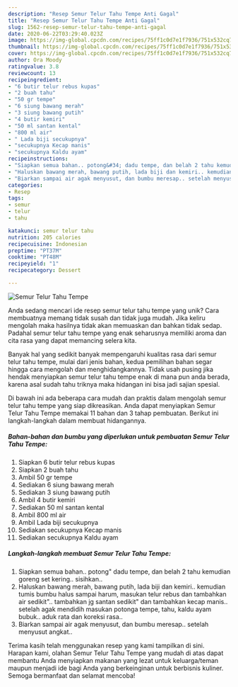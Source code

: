 ```yaml
---
description: "Resep Semur Telur Tahu Tempe Anti Gagal"
title: "Resep Semur Telur Tahu Tempe Anti Gagal"
slug: 1562-resep-semur-telur-tahu-tempe-anti-gagal
date: 2020-06-22T03:29:40.023Z
image: https://img-global.cpcdn.com/recipes/75ff1c0d7e1f7936/751x532cq70/semur-telur-tahu-tempe-foto-resep-utama.jpg
thumbnail: https://img-global.cpcdn.com/recipes/75ff1c0d7e1f7936/751x532cq70/semur-telur-tahu-tempe-foto-resep-utama.jpg
cover: https://img-global.cpcdn.com/recipes/75ff1c0d7e1f7936/751x532cq70/semur-telur-tahu-tempe-foto-resep-utama.jpg
author: Ora Moody
ratingvalue: 3.8
reviewcount: 13
recipeingredient:
- "6 butir telur rebus kupas"
- "2 buah tahu"
- "50 gr tempe"
- "6 siung bawang merah"
- "3 siung bawang putih"
- "4 butir kemiri"
- "50 ml santan kental"
- "800 ml air"
- " Lada biji secukupnya"
- "secukupnya Kecap manis"
- "secukupnya Kaldu ayam"
recipeinstructions:
- "Siapkan semua bahan.. potong&#34; dadu tempe, dan belah 2 tahu kemudian goreng set kering.. sisihkan.."
- "Haluskan bawang merah, bawang putih, lada biji dan kemiri.. kemudian tumis bumbu halus sampai harum, masukan telur rebus dan tambahkan air sedikit&#34;.. tambahkan jg santan sedikit&#34; dan tambahkan kecap manis.. setelah agak mendidih masukan potonga tempe, tahu, kaldu ayam bubuk.. aduk rata dan koreksi rasa.."
- "Biarkan sampai air agak menyusut, dan bumbu meresap.. setelah menyusut angkat.."
categories:
- Resep
tags:
- semur
- telur
- tahu

katakunci: semur telur tahu 
nutrition: 205 calories
recipecuisine: Indonesian
preptime: "PT37M"
cooktime: "PT48M"
recipeyield: "1"
recipecategory: Dessert

---
```



![Semur Telur Tahu Tempe](https://img-global.cpcdn.com/recipes/75ff1c0d7e1f7936/751x532cq70/semur-telur-tahu-tempe-foto-resep-utama.jpg)

Anda sedang mencari ide resep semur telur tahu tempe yang unik? Cara membuatnya memang tidak susah dan tidak juga mudah. Jika keliru mengolah maka hasilnya tidak akan memuaskan dan bahkan tidak sedap. Padahal semur telur tahu tempe yang enak seharusnya memiliki aroma dan cita rasa yang dapat memancing selera kita.



Banyak hal yang sedikit banyak mempengaruhi kualitas rasa dari semur telur tahu tempe, mulai dari jenis bahan, kedua pemilihan bahan segar hingga cara mengolah dan menghidangkannya. Tidak usah pusing jika hendak menyiapkan semur telur tahu tempe enak di mana pun anda berada, karena asal sudah tahu triknya maka hidangan ini bisa jadi sajian spesial.


Di bawah ini ada beberapa cara mudah dan praktis dalam mengolah semur telur tahu tempe yang siap dikreasikan. Anda dapat menyiapkan Semur Telur Tahu Tempe memakai 11 bahan dan 3 tahap pembuatan. Berikut ini langkah-langkah dalam membuat hidangannya.

<!--inarticleads1-->

##### Bahan-bahan dan bumbu yang diperlukan untuk pembuatan Semur Telur Tahu Tempe:

1. Siapkan 6 butir telur rebus kupas
1. Siapkan 2 buah tahu
1. Ambil 50 gr tempe
1. Sediakan 6 siung bawang merah
1. Sediakan 3 siung bawang putih
1. Ambil 4 butir kemiri
1. Sediakan 50 ml santan kental
1. Ambil 800 ml air
1. Ambil  Lada biji secukupnya
1. Sediakan secukupnya Kecap manis
1. Sediakan secukupnya Kaldu ayam




<!--inarticleads2-->

##### Langkah-langkah membuat Semur Telur Tahu Tempe:

1. Siapkan semua bahan.. potong&#34; dadu tempe, dan belah 2 tahu kemudian goreng set kering.. sisihkan..
1. Haluskan bawang merah, bawang putih, lada biji dan kemiri.. kemudian tumis bumbu halus sampai harum, masukan telur rebus dan tambahkan air sedikit&#34;.. tambahkan jg santan sedikit&#34; dan tambahkan kecap manis.. setelah agak mendidih masukan potonga tempe, tahu, kaldu ayam bubuk.. aduk rata dan koreksi rasa..
1. Biarkan sampai air agak menyusut, dan bumbu meresap.. setelah menyusut angkat..




Terima kasih telah menggunakan resep yang kami tampilkan di sini. Harapan kami, olahan Semur Telur Tahu Tempe yang mudah di atas dapat membantu Anda menyiapkan makanan yang lezat untuk keluarga/teman maupun menjadi ide bagi Anda yang berkeinginan untuk berbisnis kuliner. Semoga bermanfaat dan selamat mencoba!
